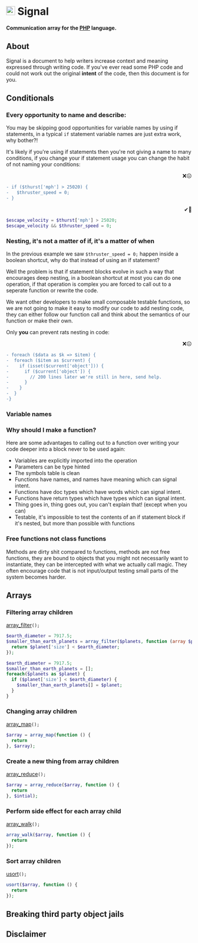 # <img alt="Icon of the milky way" width="24" height="24" src="https://rawgit.com/slifin/5bd4633c141f50f9d8c6118c179c9550/raw/83661a03839415ce5527ff2e171b7b7c90b3ee78/signal.svg" /> Signal


<strong>Communication array for the [PHP](http://php.net/) language.</strong>


## About
Signal is a document to help writers increase context and meaning expressed through writing code.
If you've ever read some PHP code and could not work out the original **intent** of the code, then this document is for you.

## Conditionals

### Every opportunity to name and describe:

You may be skipping good opportunities for variable names by using if statements, in a typical ```if``` statement 
variable names are just extra work, why bother?! 

It's likely if you're using if statements then you're not giving a name to many conditions, if you 
change your if statement usage you can change the habit of not naming your conditions:

 <p align="right">❌☹️</p>
 
```diff
- if ($thurst['mph'] > 25020) {
-   $thruster_speed = 0;
- } 
```

 <p align="right">✔🙂</p>

```php
$escape_velocity = $thurst['mph'] > 25020;
$escape_velocity && $thruster_speed = 0;
 ```
### Nesting, it's not a matter of if, it's a matter of when

In the previous example we saw ```$thruster_speed = 0;``` happen inside a boolean shortcut, why do that instead of using an if statement? 

Well the problem is that if statement blocks evolve in such a way that encourages deep nesting, in a boolean shortcut at most you can do one operation, if that operation is complex you are forced to call out to a seperate function or rewrite the code.

We want other developers to make small composable testable functions, so we are not going to make it easy to modify our code to add nesting code, they can either follow our function call and think about the semantics of our function or make their own.

Only **you** can prevent rats nesting in code:

<p align="right">❌☹️</p>

```diff
- foreach ($data as $k => $item) {
-  foreach ($item as $current) {
-    if (isset($current['object'])) {
-      if ($current['object']) {
-        // 200 lines later we're still in here, send help.
-      }
-    }
-  }
-}
```

### Variable names



### Why should I make a function? 

Here are some advantages to calling out to a function over writing your code deeper into a block never to be used again:

  - Variables are explicitly imported into the operation
  - Parameters can be type hinted
  - The symbols table is clean
  - Functions have names, and names have meaning which can signal intent.
  - Functions have doc types which have words which can signal intent.
  - Functions have return types which have types which can signal intent.
  - Thing goes in, thing goes out, you can't explain that! (except when you can) 
  - Testable, it's impossible to test the contents of an if statement block if it's nested, but more than possible with functions
  

### Free functions not class functions

Methods are dirty shit compared to functions, methods are not free functions, they are bound to objects that you might not necessarily want to instantiate, they can be intercepted with what we actually call magic. They often encourage code that is not input/output testing small parts of the system becomes harder.

## Arrays

### Filtering array children
[array_filter](http://php.net/manual/en/function.array-filter.php)`();`

```php
$earth_diameter = 7917.5;
$smaller_than_earth_planets = array_filter($planets, function (array $planet) use ($earth_diameter) {
  return $planet['size'] < $earth_diameter;
});
```

```php
$earth_diameter = 7917.5;
$smaller_than_earth_planets = [];
foreach($planets as $planet) {
  if ($planet['size'] < $earth_diameter) {
    $smaller_than_earth_planets[] = $planet;
  }
}
```


### Changing array children
[array_map](http://php.net/manual/en/function.array-map.php)`();`
```php
$array = array_map(function () {
  return 
}, $array);
```
### Create a new thing from array children
[array_reduce](http://php.net/manual/en/function.array-reduce.php)`();`
```php
$array = array_reduce($array, function () {
  return 
}, $intial);
```
### Perform side effect for each array child
[array_walk](http://php.net/manual/en/function.array-walk.php)`();`
```php
array_walk($array, function () {
  return 
});
```
### Sort array children
[usort](http://php.net/manual/en/function.usort.php)`();`
```php
usort($array, function () {
  return 
});
```

## Breaking third party object jails

## Disclaimer
